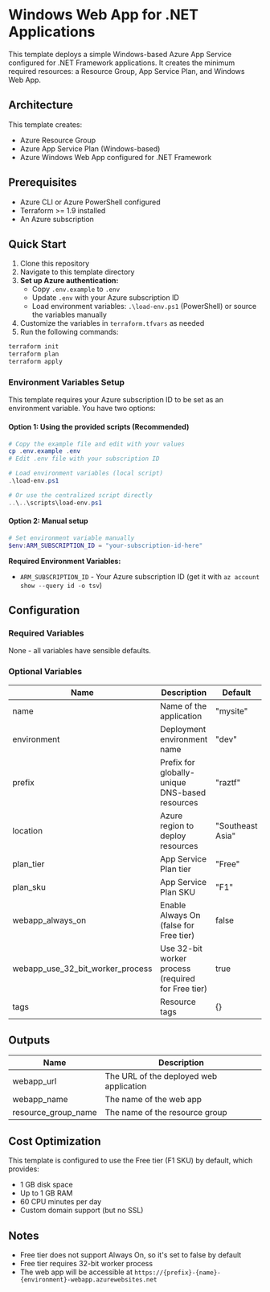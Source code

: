 # Windows Web App for .NET Applications

This template deploys a simple Windows-based Azure App Service configured for .NET Framework applications. It creates the minimum required resources: a Resource Group, App Service Plan, and Windows Web App.

## Architecture

This template creates:

- Azure Resource Group
- Azure App Service Plan (Windows-based)
- Azure Windows Web App configured for .NET Framework

## Prerequisites

- Azure CLI or Azure PowerShell configured
- Terraform >= 1.9 installed
- An Azure subscription

## Quick Start

1. Clone this repository
2. Navigate to this template directory
3. **Set up Azure authentication:**
   - Copy `.env.example` to `.env`
   - Update `.env` with your Azure subscription ID
   - Load environment variables: `.\load-env.ps1` (PowerShell) or source the variables manually
4. Customize the variables in `terraform.tfvars` as needed
5. Run the following commands:

```bash
terraform init
terraform plan
terraform apply
```

### Environment Variables Setup

This template requires your Azure subscription ID to be set as an environment variable. You have two options:

#### Option 1: Using the provided scripts (Recommended)

```powershell
# Copy the example file and edit with your values
cp .env.example .env
# Edit .env file with your subscription ID

# Load environment variables (local script)
.\load-env.ps1

# Or use the centralized script directly
..\..\scripts\load-env.ps1
```

#### Option 2: Manual setup

```powershell
# Set environment variable manually
$env:ARM_SUBSCRIPTION_ID = "your-subscription-id-here"
```

**Required Environment Variables:**

- `ARM_SUBSCRIPTION_ID` - Your Azure subscription ID (get it with `az account show --query id -o tsv`)

## Configuration

### Required Variables

None - all variables have sensible defaults.

### Optional Variables

| Name | Description | Default |
|-|-|-|
| name | Name of the application | "mysite" |
| environment | Deployment environment name | "dev" |
| prefix | Prefix for globally-unique DNS-based resources | "raztf" |
| location | Azure region to deploy resources | "Southeast Asia" |
| plan_tier | App Service Plan tier | "Free" |
| plan_sku | App Service Plan SKU | "F1" |
| webapp_always_on | Enable Always On (false for Free tier) | false |
| webapp_use_32_bit_worker_process | Use 32-bit worker process (required for Free tier) | true |
| tags | Resource tags | {} |

## Outputs

| Name | Description |
|-|-|
| webapp_url | The URL of the deployed web application |
| webapp_name | The name of the web app |
| resource_group_name | The name of the resource group |

## Cost Optimization

This template is configured to use the Free tier (F1 SKU) by default, which provides:

- 1 GB disk space
- Up to 1 GB RAM
- 60 CPU minutes per day
- Custom domain support (but no SSL)

## Notes

- Free tier does not support Always On, so it's set to false by default
- Free tier requires 32-bit worker process
- The web app will be accessible at `https://{prefix}-{name}-{environment}-webapp.azurewebsites.net`

